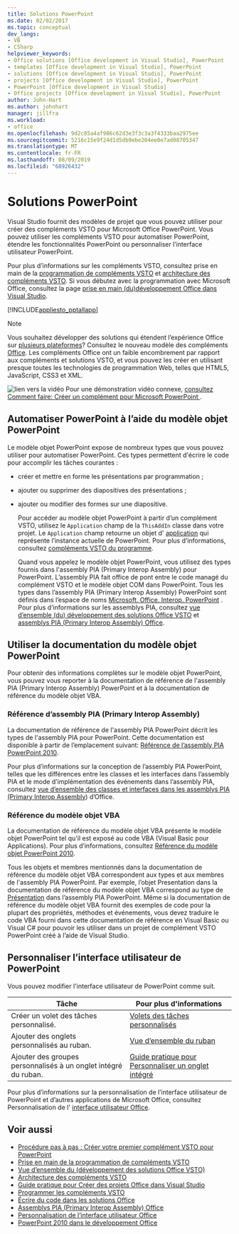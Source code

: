 ```yaml
---
title: Solutions PowerPoint
ms.date: 02/02/2017
ms.topic: conceptual
dev_langs:
- VB
- CSharp
helpviewer_keywords:
- Office solutions [Office development in Visual Studio], PowerPoint
- templates [Office development in Visual Studio], PowerPoint
- solutions [Office development in Visual Studio], PowerPoint
- projects [Office development in Visual Studio], PowerPoint
- PowerPoint [Office development in Visual Studio]
- Office projects [Office development in Visual Studio], PowerPoint
author: John-Hart
ms.author: johnhart
manager: jillfra
ms.workload:
- office
ms.openlocfilehash: 9d2c85a4af986c62d3e3f3c3a3f4333baa2975ee
ms.sourcegitcommit: 5216c15e9f24d1d5db9ebe204ee0e7ad08705347
ms.translationtype: MT
ms.contentlocale: fr-FR
ms.lasthandoff: 08/09/2019
ms.locfileid: "68926432"
---
```

# <a name="powerpoint-solutions"></a>Solutions PowerPoint
  Visual Studio fournit des modèles de projet que vous pouvez utiliser pour créer des compléments VSTO pour Microsoft Office PowerPoint. Vous pouvez utiliser les compléments VSTO pour automatiser PowerPoint, étendre les fonctionnalités PowerPoint ou personnaliser l’interface utilisateur PowerPoint.

 Pour plus d’informations sur les compléments VSTO, consultez prise en main de la [programmation de compléments VSTO](../vsto/getting-started-programming-vsto-add-ins.md) et [architecture des compléments VSTO](../vsto/architecture-of-vsto-add-ins.md). Si vous débutez avec la programmation avec Microsoft Office, consultez la page [prise en main &#40;du&#41;développement Office dans Visual Studio](../vsto/getting-started-office-development-in-visual-studio.md).

 [!INCLUDE[appliesto_pptallapp](../vsto/includes/appliesto-pptallapp-md.md)]

> [!NOTE]
> Vous souhaitez développer des solutions qui étendent l’expérience Office sur [plusieurs plateformes](https://dev.office.com/add-in-availability)? Consultez le nouveau modèle des compléments [Office](https://dev.office.com/docs/add-ins/overview/office-add-ins). Les compléments Office ont un faible encombrement par rapport aux compléments et solutions VSTO, et vous pouvez les créer en utilisant presque toutes les technologies de programmation Web, telles que HTML5, JavaScript, CSS3 et XML.

 ![lien vers la vidéo](../vsto/media/playvideo.gif "lien vers la vidéo") Pour une démonstration vidéo connexe, [consultez Comment faire: Créer un complément pour Microsoft PowerPoint ](http://go.microsoft.com/fwlink/?LinkId=132767).

## <a name="automate-powerpoint-by-using-the-powerpoint-object-model"></a>Automatiser PowerPoint à l’aide du modèle objet PowerPoint
 Le modèle objet PowerPoint expose de nombreux types que vous pouvez utiliser pour automatiser PowerPoint. Ces types permettent d'écrire le code pour accomplir les tâches courantes :

- créer et mettre en forme les présentations par programmation ;

- ajouter ou supprimer des diapositives des présentations ;

- ajouter ou modifier des formes sur une diapositive.

  Pour accéder au modèle objet PowerPoint à partir d’un complément VSTO, utilisez le `Application` champ de la `ThisAddIn` classe dans votre projet. Le `Application` champ retourne un objet d' [application](/previous-versions/office/developer/office-2010/ff764034(v=office.14)) qui représente l’instance actuelle de PowerPoint. Pour plus d’informations, consultez [compléments VSTO du programme](../vsto/programming-vsto-add-ins.md).

  Quand vous appelez le modèle objet PowerPoint, vous utilisez des types fournis dans l'assembly PIA (Primary Interop Assembly) pour PowerPoint. L’assembly PIA fait office de pont entre le code managé du complément VSTO et le modèle objet COM dans PowerPoint. Tous les types dans l’assembly PIA (Primary Interop Assembly) PowerPoint sont définis dans l’espace de noms [Microsoft. Office. Interop. PowerPoint](/previous-versions/office/developer/office-2010/ff763170(v=office.14)) . Pour plus d’informations sur les assemblys PIA, consultez [vue d’ensemble &#40;du&#41; développement des solutions Office VSTO](../vsto/office-solutions-development-overview-vsto.md) et [assemblys PIA (Primary Interop Assembly) Office](../vsto/office-primary-interop-assemblies.md).

## <a name="WordOMDocumentation"></a>Utiliser la documentation du modèle objet PowerPoint
 Pour obtenir des informations complètes sur le modèle objet PowerPoint, vous pouvez vous reporter à la documentation de référence de l'assembly PIA (Primary Interop Assembly) PowerPoint et à la documentation de référence du modèle objet VBA.

### <a name="primary-interop-assembly-reference"></a>Référence d’assembly PIA (Primary Interop Assembly)
 La documentation de référence de l'assembly PIA PowerPoint décrit les types de l'assembly PIA pour PowerPoint. Cette documentation est disponible à partir de l’emplacement suivant: [Référence de l’assembly PIA PowerPoint 2010](http://go.microsoft.com/fwlink/?LinkId=189588).

 Pour plus d’informations sur la conception de l’assembly PIA PowerPoint, telles que les différences entre les classes et les interfaces dans l’assembly PIA et le mode d’implémentation des événements dans l’assembly PIA, consultez [vue d’ensemble des classes et interfaces dans les assemblys PIA (Primary Interop Assembly](http://go.microsoft.com/fwlink/?LinkId=199885)) d’Office.

### <a name="vba-object-model-reference"></a>Référence du modèle objet VBA
 La documentation de référence du modèle objet VBA présente le modèle objet PowerPoint tel qu'il est exposé au code VBA (Visual Basic pour Applications). Pour plus d’informations, consultez [Référence du modèle objet PowerPoint 2010](http://go.microsoft.com/fwlink/?LinkId=199770).

 Tous les objets et membres mentionnés dans la documentation de référence du modèle objet VBA correspondent aux types et aux membres de l'assembly PIA PowerPoint. Par exemple, l’objet Presentation dans la documentation de référence du modèle objet VBA correspond au type de [Présentation](/previous-versions/office/developer/office-2010/ff761925(v=office.14)) dans l’assembly PIA PowerPoint. Même si la documentation de référence du modèle objet VBA fournit des exemples de code pour la plupart des propriétés, méthodes et événements, vous devez traduire le code VBA fourni dans cette documentation de référence en Visual Basic ou Visual C# pour pouvoir les utiliser dans un projet de complément VSTO PowerPoint créé à l’aide de Visual Studio.

## <a name="customize-the-user-interface-of-powerpoint"></a>Personnaliser l’interface utilisateur de PowerPoint
 Vous pouvez modifier l'interface utilisateur de PowerPoint comme suit.

|Tâche|Pour plus d'informations|
|----------|--------------------------|
|Créer un volet des tâches personnalisé.|[Volets des tâches personnalisés](../vsto/custom-task-panes.md)|
|Ajouter des onglets personnalisés au ruban.|[Vue d’ensemble du ruban](../vsto/ribbon-overview.md)|
|Ajouter des groupes personnalisés à un onglet intégré du ruban.|[Guide pratique pour Personnaliser un onglet intégré](../vsto/how-to-customize-a-built-in-tab.md)|

 Pour plus d’informations sur la personnalisation de l’interface utilisateur de PowerPoint et d’autres applications de Microsoft Office, consultez Personnalisation de l' [interface utilisateur Office](../vsto/office-ui-customization.md).

## <a name="see-also"></a>Voir aussi
- [Procédure pas à pas : Créer votre premier complément VSTO pour PowerPoint](../vsto/walkthrough-creating-your-first-vsto-add-in-for-powerpoint.md)
- [Prise en main de la programmation de compléments VSTO](../vsto/getting-started-programming-vsto-add-ins.md)
- [Vue d’ensemble du &#40;développement des solutions Office VSTO&#41;](../vsto/office-solutions-development-overview-vsto.md)
- [Architecture des compléments VSTO](../vsto/architecture-of-vsto-add-ins.md)
- [Guide pratique pour Créer des projets Office dans Visual Studio](../vsto/how-to-create-office-projects-in-visual-studio.md)
- [Programmer les compléments VSTO](../vsto/programming-vsto-add-ins.md)
- [Écrire du code dans les solutions Office](../vsto/writing-code-in-office-solutions.md)
- [Assemblys PIA (Primary Interop Assembly) Office](../vsto/office-primary-interop-assemblies.md)
- [Personnalisation de l’interface utilisateur Office](../vsto/office-ui-customization.md)
- [PowerPoint 2010 dans le développement Office](http://go.microsoft.com/fwlink/?LinkId=199015)
